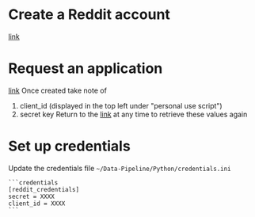 
# Create a Reddit account 
[link](https://www.reddit.com/register/)

# Request an application
[link](https://www.reddit.com/prefs/apps/)
Once created take note of
1. client_id (displayed in the top left under "personal use script")
2. secret key
Return to the [link](https://www.reddit.com/prefs/apps/) at any time to retrieve these values again

# Set up credentials
Update the credentials file `~/Data-Pipeline/Python/credentials.ini`

	```credentials
	[reddit_credentials]
	secret = XXXX
	client_id = XXXX
	```

